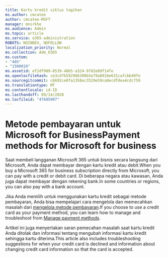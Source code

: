 ```yaml
---
title: Kartu kredit siklus tagihan
ms.author: cmcatee
author: cmcatee-MSFT
manager: mnirkhe
ms.audience: Admin
ms.topic: article
ms.service: o365-administration
ROBOTS: NOINDEX, NOFOLLOW
localization_priority: Normal
ms.collection: Adm_O365
ms.custom:
- "485"
- "1500018"
ms.assetid: ef2df989-8539-48b5-a324-97d2e09f14fe
ms.openlocfilehash: ce3cd7b592966399b5e79a8916e631cafcbb49fe
ms.sourcegitcommit: c6692ce0fa1358ec3529e59ca0ecdfdea4cdc759
ms.translationtype: MT
ms.contentlocale: id-ID
ms.lasthandoff: 09/14/2020
ms.locfileid: "47685997"
---
```

# <a name="payment-methods-for-microsoft-for-business"></a><span data-ttu-id="c4d07-102">Metode pembayaran untuk Microsoft for Business</span><span class="sxs-lookup"><span data-stu-id="c4d07-102">Payment methods for Microsoft for business</span></span>

<span data-ttu-id="c4d07-103">Saat membeli langganan Microsoft 365 untuk bisnis secara langsung dari Microsoft, Anda dapat membayar dengan kartu kredit atau debit.</span><span class="sxs-lookup"><span data-stu-id="c4d07-103">When you buy a Microsoft 365 for business subscription directly from Microsoft, you can pay with a credit or debit card.</span></span> <span data-ttu-id="c4d07-104">Di beberapa negara atau kawasan, Anda juga dapat membayar dengan rekening bank.</span><span class="sxs-lookup"><span data-stu-id="c4d07-104">In some countries or regions, you can also pay with a bank account.</span></span>
  
<span data-ttu-id="c4d07-105">Jika Anda memilih untuk menggunakan kartu kredit sebagai metode pembayaran, Anda bisa mempelajari cara mengelola dan memecahkan masalah dari [mengelola metode pembayaran](https://docs.microsoft.com/microsoft-365/commerce/billing-and-payments/manage-payment-methods).</span><span class="sxs-lookup"><span data-stu-id="c4d07-105">If you choose to use a credit card as your payment method, you can learn how to manage and troubleshoot from [Manage payment methods](https://docs.microsoft.com/microsoft-365/commerce/billing-and-payments/manage-payment-methods).</span></span>
  
<span data-ttu-id="c4d07-106">Artikel ini juga menyertakan saran pemecahan masalah saat kartu kredit Anda ditolak dan informasi tentang mengubah informasi kartu kredit sehingga kartu diterima.</span><span class="sxs-lookup"><span data-stu-id="c4d07-106">This article also includes troubleshooting suggestions for when your credit card is declined and information about changing credit card information so that the card is accepted.</span></span>